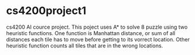 # cs4200project1
cs4200 AI cource project. This poject uses A* to solve 8 puzzle using two heuristic functions. One function is Manhattan distance, or sum of all distances each tile has to move before getting to its vorrect location. Other heuristic function counts all tiles that are in the wrong locations.
